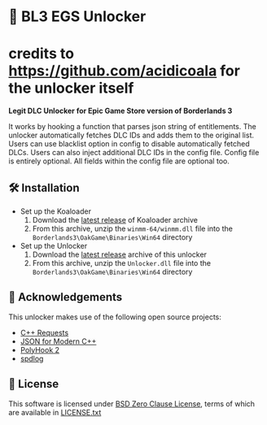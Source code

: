 # 🐨 BL3 EGS Unlocker
# credits to https://github.com/acidicoala for the unlocker itself
**Legit DLC Unlocker for Epic Game Store version of Borderlands 3**

It works by hooking a function that parses json string of entitlements.
The unlocker automatically fetches DLC IDs and adds them to the original list.
Users can use blacklist option in config to disable automatically fetched DLCs.
Users can also inject additional DLC IDs in the config file.
Config file is entirely optional. All fields within the config file are optional too.

## 🛠️ Installation

* Set up the Koaloader
  1. Download the [latest release](https://github.com/acidicoala/Koaloader/releases/latest) of Koaloader archive
  2. From this archive, unzip the `winmm-64/winmm.dll` file into the `Borderlands3\OakGame\Binaries\Win64` directory
* Set up the Unlocker
  1. Download the [latest release](https://github.com/acidicoala/BL3EGSUnlocker/releases/latest) archive of this unlocker
  2. From this archive, unzip the `Unlocker.dll` file into the `Borderlands3\OakGame\Binaries\Win64` directory

## 👋 Acknowledgements

This unlocker makes use of the following open source projects:

- [C++ Requests](https://github.com/libcpr/cpr)
- [JSON for Modern C++](https://github.com/nlohmann/json)
- [PolyHook 2](https://github.com/stevemk14ebr/PolyHook_2_0)
- [spdlog](https://github.com/gabime/spdlog)

## 📄 License

This software is licensed under [BSD Zero Clause  License], terms of which are available in [LICENSE.txt]

[BSD Zero Clause  License]: https://choosealicense.com/licenses/0bsd/

[LICENSE.txt]: LICENSE.txt
